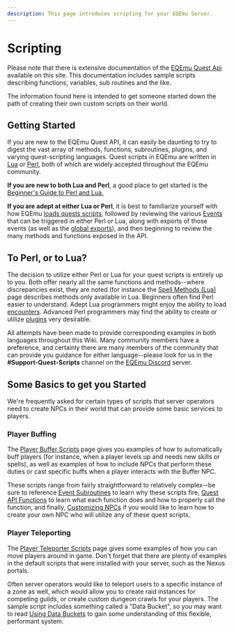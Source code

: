 ```yaml
---
description: This page introduces scripting for your EQEmu Server.
---
```


# Scripting

Please note that there is extensive documentation of the [EQEmu Quest Api](https://eqemu.gitbook.io/quest-api/) available on this site.  This documentation includes sample scripts describing functions, variables, sub routines and the like.  

The information found here is intended to get someone started down the path of creating their own custom scripts on their world.

## Getting Started

If you are new to the EQEmu Quest API, it can easily be daunting to try to digest the vast array of methods, functions, subroutines, plugins, and varying quest-scripting languages.  Quest scripts in EQEmu are written in [Lua](https://www.lua.org/) or [Perl](https://www.perl.org/), both of which are widely accepted throughout the EQEmu community.

**If you are new to both Lua and Perl**, a good place to get started is the [Beginner's Guide to Perl and Lua.](https://eqemu.gitbook.io/quest-api/methods/beginners-guide)

**If you are adept at either Lua or Perl**, it is best to familiarize yourself with how EQEmu [loads quests scripts](https://eqemu.gitbook.io/quest-api/methods/quest-loading), followed by reviewing the various [Events](https://eqemu.gitbook.io/quest-api/methods/events) that can be triggered in either Perl or Lua, along with  exports of those events \(as well as the [global exports](https://eqemu.gitbook.io/quest-api/perl/exports)\), and then beginning to review the many methods and functions exposed in the API.

## To Perl, or to Lua?

The decision to utilize either Perl or Lua for your quest scripts is entirely up to you.  Both offer nearly all the same functions and methods--where discrepancies exist, they are noted \(for instance the [Spell Methods \(Lua\)](https://eqemu.gitbook.io/quest-api/methods/spell-methods-lua) page describes methods only available in Lua.  Beginners often find Perl easier to understand. Adept Lua programmers might enjoy the ability to load [encounters](encounters-lua.md).  Advanced Perl programmers may find the ability to create or utilize [plugins](https://eqemu.gitbook.io/quest-api/perl/plugins) very desirable.

All attempts have been made to provide corresponding examples in both languages throughout this Wiki.  Many community members have a preference, and certainly there are many members of the community that can provide you guidance for either language--please look for us in the **\#Support-Quest-Scripts** channel on the [EQEmu Discord](https://discord.gg/QHsm7CD) server.

## Some Basics to get you Started

We're frequently asked for certain types of scripts that server operators need to create NPCs in their world that can provide some basic services to players. 

### Player Buffing

The [Player Buffer Scripts](player-buffer-scripts.md) page gives you examples of how to automatically buff players \(for instance, when a player levels up and needs new skills or spells\), as well as examples of how to include NPCs that perform these duties or cast specific buffs when a player interacts with the Buffer NPC.

These scripts range from fairly straightforward to relatively complex--be sure to reference [Event Subroutines](https://eqemu.gitbook.io/quest-api/methods/events) to learn why these scripts fire, [Quest API Functions](https://eqemu.gitbook.io/quest-api/perl/functions) to learn what each function does and how to properly call the function, and finally, [Customizing NPCs](https://eqemu.gitbook.io/server/categories/npc/customizing-npcs) if you would like to learn how to create your own NPC who will utilize any of these quest scripts.

### Player Teleporting

The [Player Teleporter Scripts](https://eqemu.gitbook.io/server/categories/scripting/player-teleporter-scripts) page gives some examples of how you can move players around in game.  Don't forget that there are plenty of examples in the default scripts that were installed with your server, such as the Nexus portals.  

Often server operators would like to teleport users to a specific instance of a zone as well, which would allow you to create raid instances for competing guilds, or create custom dungeon crawls for your players.  The sample script includes something called a "Data Bucket", so you may want to read [Using Data Buckets](using-data-buckets.md) to gain some understanding of this flexible, performant system.


